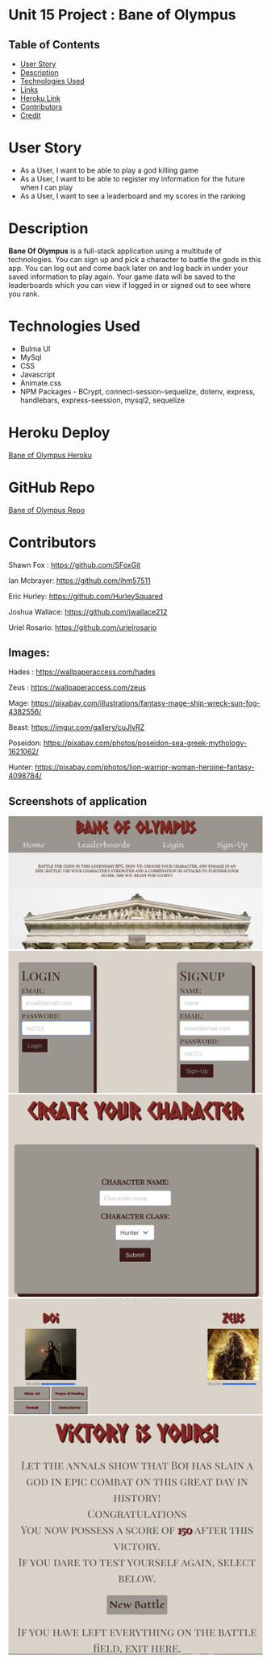 # Unit 15 Project : Bane of Olympus

## Table of Contents

- [User Story](#Userstory)
- [Description](#Description)
- [Technologies Used](#Technologiesused)
- [Links](#Links)
- [Heroku Link](#Heroku)
- [Contributors](#contributors)
- [Credit](#Credits)

# User Story

- As a User, I want to be able to play a god killing game
- As a User, I want to be able to register my information for the future when I can play
- As a User, I want to see a leaderboard and my scores in the ranking

# Description
**Bane Of Olympus** is a full-stack application using a multitude of technologies. You can sign up and pick a character to battle the gods in this app.  You can log out and come back later on and log back in under your saved information to play again.  Your game data will be saved to the leaderboards which you can view if logged in or signed out to see where you rank.

# Technologies Used

- Bulma UI
- MySql
- CSS
- Javascript
- Animate.css
- NPM Packages - BCrypt, connect-session-sequelize, dotenv, express, handlebars, express-seession, mysql2, sequelize 

# Heroku Deploy
[Bane of Olympus Heroku](https://baneofolympus.herokuapp.com/)

# GitHub Repo
[Bane of Olympus Repo](https://github.com/HurleySquared/bane-of-olympus)

# Contributors

Shawn Fox : <https://github.com/SFoxGit>

Ian Mcbrayer: <https://github.com/ihm57511>

Eric Hurley: <https://github.com/HurleySquared>

Joshua Wallace: <https://github.com/jwallace212>

Uriel Rosario: <https://github.com/urielrosario>

## Images:

Hades : <https://wallpaperaccess.com/hades>

Zeus : <https://wallpaperaccess.com/zeus>

Mage: <https://pixabay.com/illustrations/fantasy-mage-ship-wreck-sun-fog-4382556/>

Beast: <https://imgur.com/gallery/cuJlvRZ>

Poseidon: <https://pixabay.com/photos/poseidon-sea-greek-mythology-1621062/>

Hunter: <https://pixabay.com/photos/lion-warrior-woman-heroine-fantasy-4098784/>

## Screenshots of application
![Home Page](/public/images/homepage.png)
![Login/Signup](/public/images/login-signup.png)
![Character Create](/public/images/character-create.png)
![Battle Page](/public/images/battle.png)
![Vicrory Screen](/public/images/victory.png)